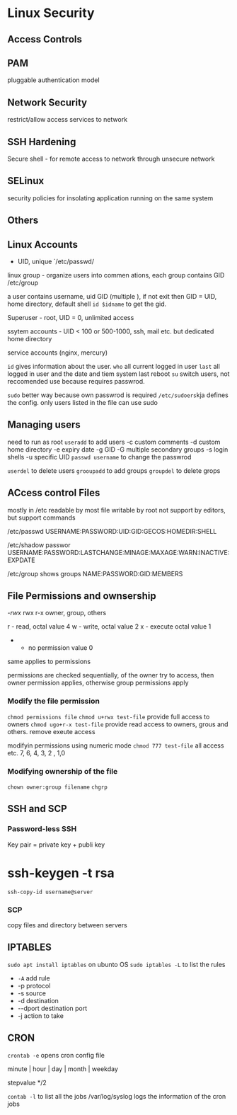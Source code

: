 # Linux Security

## Access Controls

## PAM

pluggable authentication model

## Network Security

restrict/allow access services to network

## SSH Hardening

Secure shell - for remote access to network through unsecure network

## SELinux

security policies for insolating application running on the same system

## Others

## Linux Accounts

- UID, unique `/etc/passwd/

linux group - organize users into commen ations, each group contains GID
/etc/group

a user contains
username, uid GID (multiple ), if not exit then GID = UID, home directory, default shell
`id $idname` to get the gid.

Superuser - root, UID = 0, unlimited access

ssytem accounts - UID < 100 or 500-1000, ssh, mail etc. but dedicated home directory

service accounts (nginx, mercury)

`id` gives information about the user.
`who` all current logged in user
`last` all logged in user and the date and tiem system last reboot
`su` switch users, not reccomended use because requires passwrod.

`sudo` better way because own passwrod is required
`/etc/sudoers`kja defines the config. only users listed in the file can use sudo

## Managing users

need to run as root
`useradd` to add users
-c custom comments
-d custom home directory
-e expiry date
-g GID
-G multiple secondary groups
-s login shells
-u specific UID
`passwd username` to change the passwrod

`userdel` to delete users
`grooupadd` to add groups
`groupdel` to delete grops

## ACcess control Files

mostly in /etc
readable by most file
writable by root
not support by editors, but support commands

/etc/passwd
USERNAME:PASSWORD:UID:GID:GECOS:HOMEDIR:SHELL

/etc/shadow passwor
USERNAME:PASSWORD:LASTCHANGE:MINAGE:MAXAGE:WARN:INACTIVE:EXPDATE

/etc/group shows groups
NAME:PASSWORD:GID:MEMBERS

## File Permissions and ownsership

-_rwx_ rwx r-x
owner, group, others

r - read, octal value 4
w - write, octal value 2
x - execute octal value 1

- - no permission value 0

same applies to permissions

permissions are checked sequentially, of the owner try to access, then owner permission applies, otherwise group permissions apply

### Modify the file permission

`chmod permissions file`
`chmod u+rwx test-file` provide full access to owners
`chmod ugo+r-x test-file` provide read access to owners, grous and others. remove exeute access

modifyin permissions using numeric mode
`chmod 777 test-file` all access etc.
7, 6, 4, 3, 2 , 1,0

### Modifying ownership of the file

`chown owner:group filename`
`chgrp`

## SSH and SCP

### Password-less SSH

Key pair = private key + publi key

# ssh-keygen -t rsa

`ssh-copy-id username@server`

### SCP

copy files and directory between servers

## IPTABLES

`sudo apt install iptables` on ubunto OS
`sudo iptables -L` to list the rules

- `-A` add rule
- -p protocol
- -s source
- -d destination
- --dport destination port
- -j action to take

## CRON

`crontab -e` opens cron config file

minute | hour | day | month | weekday

stepvalue \*/2

`contab -l` to list all the jobs
/var/log/syslog logs the information of the cron jobs
